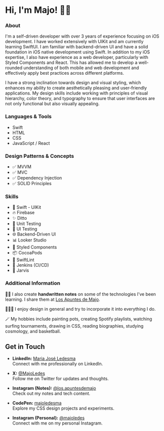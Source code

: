 

# Hi, I'm Majo! 👋🏼

### About

I'm a self-driven developer with over 3 years of experience focusing on iOS development. I have worked extensively with UIKit and am currently learning SwiftUI. I am familiar with backend-driven UI and have a solid foundation in iOS native development using Swift. In addition to my iOS expertise, I also have experience as a web developer, particularly with Styled Components and React. This has allowed me to develop a well-rounded understanding of both mobile and web development and effectively apply best practices across different platforms.

I have a strong inclination towards design and visual styling, which enhances my ability to create aesthetically pleasing and user-friendly applications. My design skills include working with principles of visual hierarchy, color theory, and typography to ensure that user interfaces are not only functional but also visually appealing.


### Languages & Tools

- Swift
- HTML
- CSS
- JavaScript / React

### Design Patterns & Concepts

- ✅ MVVM
- ✅ MVC
- ✅ Dependency Injection
- ✅ SOLID Principles

### Skills

- 📱 Swift - UIKit
- 🔥 Firebase
- ✨ Ditto
- 🧪 Unit Testing
- 🧪 UI Testing
- 🌐 Backend-Driven UI
- 📊 Looker Studio
- 🎨 Styled Components
- 📦 CocoaPods
- 🚀 SwiftLint
- 🔧 Jenkins (CI/CD)
- 🤖 Jarvis

### Additional Information

🧞‍♀️ I also create **handwritten notes** on some of the technologies I’ve been learning. I share them at [Los Apuntes de Majo](http://losapuntesdemajo.now.sh).

👩🏻‍🎨 I enjoy design in general and try to incorporate it into everything I do.

🪄 My hobbies include painting pots, creating Spotify playlists, watching surfing tournaments, drawing in CSS, reading biographies, studying cosmology, and basketball.



## Get in Touch

- **LinkedIn:** [Maria José Ledesma](https://linkedin.com/in/maria-jose-ledesma2)  
  Connect with me professionally on LinkedIn.

- **X:** [@MajoLedes](https://x.com/MajoLedes)  
  Follow me on Twitter for updates and thoughts.

- **Instagram (Notes):** [@los.apuntesdemajo](https://instagram.com/los.apuntesdemajo)  
  Check out my notes and tech content.

- **CodePen:** [majoledesma](https://codepen.io/majoledesma)  
  Explore my CSS design projects and experiments.

- **Instagram (Personal):** [@majoledes](https://instagram.com/majoledes)  
  Connect with me on my personal Instagram.

<!--
**majoledesma/majoledesma** is a ✨ _special_  repository because its `README.md` (this file) appears on your GitHub profile.
